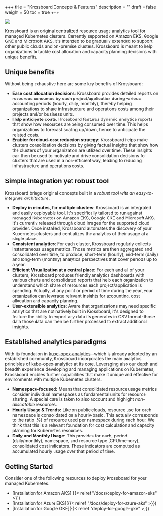 +++
title = "Krossboard Concepts & Features"
description = ""
draft = false
weight = 50
toc = true 
+++

![](/images/docs/krossboard-architecture-overview.png)

Krossboard is an original centralized resource usage analytics tool for managed Kubernetes clusters. Currently supported on Amazon EKS, Google GKE and Microsoft AKS, it's intended to be gradually extended to support other public clouds and on-premise clusters. Krossboard is meant to help organizations to tackle cost allocation and capacity planning decisions with unique benefits.

## Unique benefits
Without being exhaustive here are some key benefits of Krossboard:

* **Ease cost allocation decisions**: Krossboard provides detailed reports on resources consumed by each project/application during various accounting periods (hourly, daily, monthly), thereby helping organizations to share infrastructure and operations costs among their projects and/or business units.
* **Help anticipate costs**: Krossboard features dynamic analytics reports that show how resources are being consumed over time. This helps organizations to forecast scaling up/down, hence to anticipate the related costs.
* **Enabler for cloud-cost reduction strategy**: Krossboard helps make clusters consolidation decisions by giving factual insights that show how the clusters of your organization are utilized over time. These insights can then be used to motivate and drive consolidation decisions for clusters that are used in a non-efficient way, leading to reducing infrastructure and operations costs.

## Simple integration yet robust tool
Krossboard brings original concepts built in a *robust tool with an easy-to-integrate architecture*:

* **Deploy in minutes, for multiple clusters**: 
    Krossboard is an integrated and easily deployable tool. It's specifically tailored to run against managed Kubernetes on Amazon EKS, Google GKE and Microsoft AKS. It's currently released through cloud images for the supported cloud provider. Once installed, Krossboard automates the discovery of your Kubernetes clusters and centralizes the analytics of their usage at a single place.
* **Consistent analytics**: 
    For each cluster, Krossboard regularly collects instantaneous usage metrics. Those metrics are then aggregated and consolidated over time, to produce, short-term (hourly), mid-term (daily) and long-term (monthly) analytics perspectives that cover periods up to a year.
* **Efficient Visualization at a central place**: 
    For each and all of your clusters, Krossboard produces friendly analytics dashboards with various charts and consolidated reports that help each organization to understand which share of resources each project/application is spending. Actually, at any point or period of time during the year, your organization can leverage relevant insights for accounting, cost allocation and capacity planning.
* **User-extensible analytics**: Aware that organizations may need specific analytics that are not natively built in Krossboard, it's designed to feature the ability to export any data its generates in CSV format; those data those data can then be further processed to extract additional insights.

## Established analytics paradigms
With its foundation in [kube-opex-analytics](https://github.com/rchakode/kube-opex-analytics)--which is already adopted by an established community, Krossboard incorporates the main analytics principles of kube-opex-analytics at its core. Leveraging also our depth and breadth experience developing and managing applications on Kubernetes, Krossboard enables further capabilities that make it unique and effective for environments with multiple Kubernetes clusters.

* **Namespace-focused:**
    Means that consolidated resource usage metrics consider individual namespaces as fundamental units for resource sharing. A special care is taken to also account and highlight *non-allocatable* resources.
* **Hourly Usage & Trends:** 
    Like on public clouds, resource use for each namespace is consolidated on a hourly-basic. This actually corresponds to the ratio (%) of resource used per namespace during each hour. We think that this is a relevant foundation for cost calculation and capacity planning for Kubernetes resources.
* **Daily and Monthly Usage:** 
    This provides for each, period (daily/monthly), namespace, and resource type (CPU/memory), consolidated cost indicators. These indicators are computed as accumulated hourly usage over that period of time.

## Getting Started
Consider one of the following resources to deploy Krossboard for your managed Kubernetes.

* [Installation for Amazon AKS]({{< relref "/docs/deploy-for-amazon-eks" >}})
* [Installation for Azure EKS]({{< relref "/docs/deploy-for-azure-aks" >}})
* [Installation for Google GKE]({{< relref "deploy-for-google-gke" >}})

